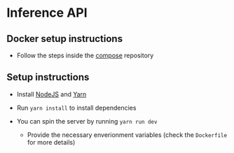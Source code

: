 # Inference API

## Docker setup instructions

* Follow the steps inside the [compose](https://github.com/ExpressionDetection/compose) repository

## Setup instructions

* Install [NodeJS](https://nodejs.org/en/) and [Yarn](https://classic.yarnpkg.com/en/)

* Run `yarn install` to install dependencies

* You can spin the server by running ```yarn run dev```
    * Provide the necessary enverionment variables (check the `Dockerfile` for more details)